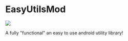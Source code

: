 # EasyUtilsMod
[![](https://jitpack.io/v/Xstar97/easyUtils.svg)](https://jitpack.io/#Xstar97/easyUtils)

A fully "functional" an easy to use android utility library!
